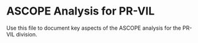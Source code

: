 # ASCOPE Analysis for PR-VIL

Use this file to document key aspects of the ASCOPE analysis for the PR-VIL division.
